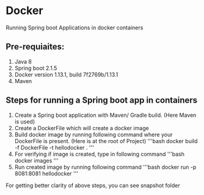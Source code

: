 # Docker
Running Spring boot Applications in docker containers

## Pre-requiaites:
1. Java 8
2. Spring boot 2.1.5
3. Docker version 1.13.1, build 7f2769b/1.13.1
4. Maven


## Steps for running a Spring boot app in containers
1. Create a Spring boot application with Maven/ Gradle build. (Here Maven is used)
2. Create a DockerFile which will create a docker image
3. Build docker image by running following command where your DockerFile is present. (Here is at the root of Project)
   '''bash
   docker build -f DockerFile -t hellodocker .
   '''
4. For verifying if image is created, type in following command
   '''bash
   docker images
   '''
5. Run created image by running following command
   '''bash
   docker run -p 8081:8081 hellodocker
   '''
   
For getting better clarity of above steps, you can see snapshot folder

